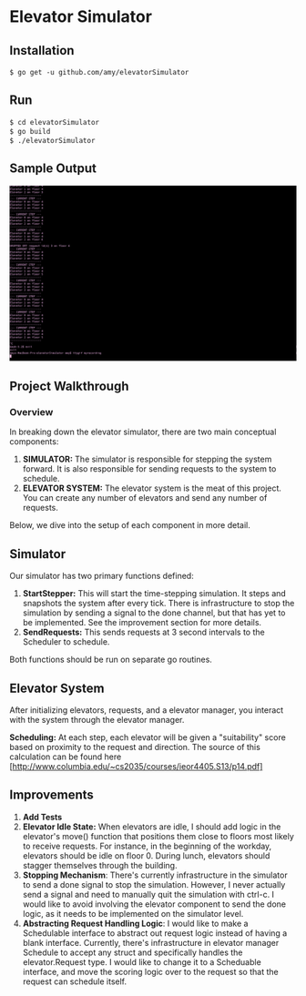 # Elevator Simulator

## Installation
```
$ go get -u github.com/amy/elevatorSimulator
```
## Run
```
$ cd elevatorSimulator
$ go build
$ ./elevatorSimulator
```
## Sample Output

![Alt Text](https://raw.githubusercontent.com/amy/elevatorSimulator/master/demo.gif)

## Project Walkthrough


### Overview 
In breaking down the elevator simulator, there are two main conceptual components:

1. **SIMULATOR:** The simulator is responsible for stepping the system forward. It is also responsible for sending requests to the system to schedule. 
2. **ELEVATOR SYSTEM:** The elevator system is the meat of this project. You can create any number of elevators and send any number of requests.

Below, we dive into the setup of each component in more detail. 

## Simulator 
Our simulator has two primary functions defined:

1. **StartStepper:** This will start the time-stepping simulation. It steps and snapshots the system after every tick. There is infrastructure to stop the simulation by sending a signal to the done channel, but that has yet to be implemented. See the improvement section for more details.
2. **SendRequests:** This sends requests at 3 second intervals to the Scheduler to schedule. 

Both functions should be run on separate go routines. 

## Elevator System
After initializing elevators, requests, and a elevator manager, you interact with the system through the elevator manager.

**Scheduling:** At each step, each elevator will be given a "suitability" score based on proximity to the request and direction. The source of this calculation can be found here [http://www.columbia.edu/~cs2035/courses/ieor4405.S13/p14.pdf]

## Improvements

1. **Add Tests**
2. **Elevator Idle State:** When elevators are idle, I should add logic in the elevator's move() function that positions them close to floors most likely to receive requests. For instance, in the beginning of the workday, elevators should be idle on floor 0. During lunch, elevators should stagger themselves through the building.
3. **Stopping Mechanism**: There's currently infrastructure in the simulator to send a done signal to stop the simulation. However, I never actually send a signal and need to manually quit the simulation with ctrl-c. I would like to avoid involving the elevator component to send the done logic, as it needs to be implemented on the simulator level.
4. **Abstracting Request Handling Logic**: I would like to make a Schedulable interface to abstract out request logic instead of having a blank interface. Currently, there's infrastructure in elevator manager Schedule to accept any struct and specifically handles the elevator.Request type. I would like to change it to a Scheduable interface, and move the scoring logic over to the request so that the request can schedule itself. 